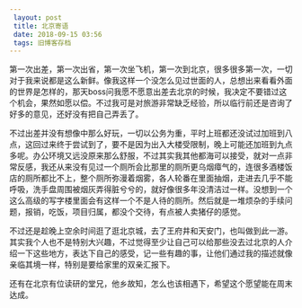 ```yaml
---
 layout: post
 title: 北京寄语
 date: 2018-09-15 03:56
 tags: 旧博客存档
---
```

第一次出差，第一次出省，第一次坐飞机，第一次到北京，很多很多第一次，一切对于我来说都是这么新鲜。像我这样一个没怎么见过世面的人，总想出来看看外面的世界是怎样的，那天boss问我愿不愿意出差去北京的时候，我决定不要错过这个机会，果然如愿以偿。不过我可是对旅游非常缺乏经验，所以临行前还是咨询了好多的意见，还好没有把自己弄丢了。



不过出差并没有想像中那么好玩，一切以公务为重，平时上班都还没试过加班到八点，这回过来终于尝试到了，要不是因为出入大楼受限制，晚上可能还加班到九点多呢。办公环境又远没原来那么舒服，不过其实我其他都海可以接受，就对一点非常反感，我还从来没有见过一个厕所会比那里的厕所更乌烟瘴气的，连很多酒楼饭店的厕所都比不上，整个厕所弥漫着烟雾，各人轮番在里面抽烟，走进去几乎不能呼吸，洗手盘周围被烟灰弄得脏兮兮的，就好像很多年没清洁过一样。没想到一个这么高级的写字楼里面会有这样一个不是人待的厕所。然后就是一堆烦杂的手续问题，报销，吃饭，项目归属，都没个交待，有点被人卖猪仔的感觉。



不过还是趁晚上空余时间逛了逛北京城，去了王府井和天安门，也叫做到此一游。其实我个人也不是特别大兴趣，不过觉得至少让自己可以给那些没去过北京的人介绍一下这些地方，表达下自己的感受，记一些有趣的事，让他们通过我的描述就像亲临其境一样，特别是要给家里的双亲汇报下。



还有在北京有位读研的堂兄，他乡故知，怎么也该相遇下，希望这个愿望能在周末达成。



